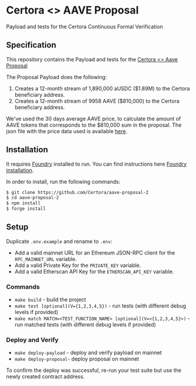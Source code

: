 # Certora <> AAVE Proposal

Payload and tests for the Certora Continuous Formal Verification

## Specification

This repository contains the Payload and tests for the [Certora <> Aave Proposal](https://governance.aave.com/t/security-and-agility-of-aave-smart-contracts-via-continuous-formal-verification/10181)

The Proposal Payload does the following:

1. Creates a 12-month stream of 1,890,000 aUSDC ($1.89M) to the Certora beneficiary address.
2. Creates a 12-month stream of 9958 AAVE ($810,000) to the Certora beneficiary address.

We've used the  30 days average AAVE price, to calculate the amount of AAVE tokens that corresponds to the $810,000 sum in the proposal.
The json file with the price data used is available [here](data/aave-30d-price-coingecko.json).
## Installation

It requires [Foundry](https://github.com/gakonst/foundry) installed to run. You can find instructions here [Foundry installation](https://github.com/gakonst/foundry#installation).

In order to install, run the following commands:

```sh
$ git clone https://github.com/Certora/aave-proposal-2
$ cd aave-proposal-2
$ npm install
$ forge install
```

## Setup

Duplicate `.env.example` and rename to `.env`:

- Add a valid mainnet URL for an Ethereum JSON-RPC client for the `RPC_MAINNET_URL` variable.
- Add a valid Private Key for the `PRIVATE_KEY` variable.
- Add a valid Etherscan API Key for the `ETHERSCAN_API_KEY` variable.

### Commands

- `make build` - build the project
- `make test [optional](V={1,2,3,4,5})` - run tests (with different debug levels if provided)
- `make match MATCH=<TEST_FUNCTION_NAME> [optional](V=<{1,2,3,4,5}>)` - run matched tests (with different debug levels if provided)

### Deploy and Verify

- `make deploy-payload` - deploy and verify payload on mainnet
- `make deploy-proposal`- deploy proposal on mainnet

To confirm the deploy was successful, re-run your test suite but use the newly created contract address.
